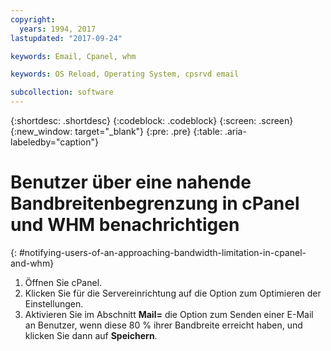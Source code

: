 ```yaml
---
copyright:
  years: 1994, 2017
lastupdated: "2017-09-24"

keywords: Email, Cpanel, whm

keywords: OS Reload, Operating System, cpsrvd email

subcollection: software
---
```


{:shortdesc: .shortdesc}
{:codeblock: .codeblock}
{:screen: .screen}
{:new_window: target="_blank"}
{:pre: .pre}
{:table: .aria-labeledby="caption"}

# Benutzer über eine nahende Bandbreitenbegrenzung in cPanel und WHM benachrichtigen
{: #notifying-users-of-an-approaching-bandwidth-limitation-in-cpanel-and-whm}

1. Öffnen Sie cPanel.
2. Klicken Sie für die Servereinrichtung auf die Option zum Optimieren der Einstellungen.
3. Aktivieren Sie im Abschnitt **Mail=** die Option zum Senden einer E-Mail an Benutzer, wenn diese 80 % ihrer Bandbreite erreicht haben, und klicken Sie dann auf **Speichern**.
